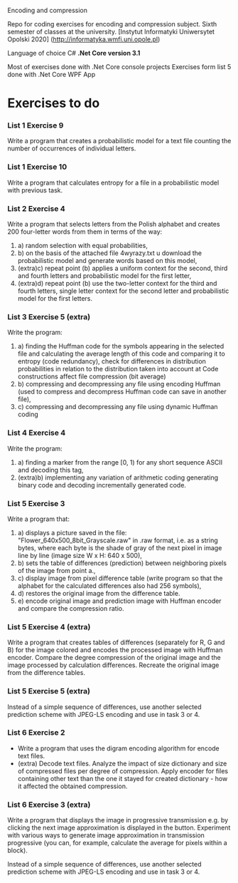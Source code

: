 Encoding and compression

Repo for coding exercises for encoding and compression subject. 
Sixth semester of classes at the university. 
[Instytut Informatyki Uniwersytet Opolski 2020] (http://informatyka.wmfi.uni.opole.pl)

Language of choice C#
**.Net Core version 3.1**

Most of exercises done with .Net Core console projects
Exercises form list 5 done with .Net Core WPF App



# Exercises to do 
### List 1 Exercise 9
Write a program that creates a probabilistic model for a text file counting
the number of occurrences of individual letters.

### List 1 Exercise 10
Write a program that calculates entropy for a file in a probabilistic model with
previous task.

### List 2 Exercise 4
Write a program that selects letters from the Polish alphabet and creates 200 four-letter words from them in terms of the way:
1. a) random selection with equal probabilities,
1. b) on the basis of the attached file 4wyrazy.txt u download the probabilistic model and
	generate words based on this model,
1. (extra)c) repeat point (b) applies a uniform context for the second, third and fourth
	letters and probabilistic model for the first letter,
1. (extra)d) repeat point (b) use the two-letter context for the third and fourth letters,
	single letter context for the second letter and probabilistic model for the first
	letters.

### List 3 Exercise 5 (extra)
Write the program:
1. a) finding the Huffman code for the symbols appearing in the selected file
	and calculating the average length of this code and comparing it to entropy
	(code redundancy), check for differences in distribution
	probabilities in relation to the distribution taken into account at
	Code constructions affect file compression (bit average)
1. b) compressing and decompressing any file using encoding
	Huffman (used to compress and decompress Huffman code can
	save in another file),
1. c) compressing and decompressing any file using dynamic
	Huffman coding

### List 4 Exercise 4
Write the program:
1. a) finding a marker from the range [0, 1) for any short sequence
	ASCII and decoding this tag,
1. (extra)b) implementing any variation of arithmetic coding
	generating binary code and decoding incrementally
	generated code.

### List 5 Exercise 3
Write a program that:
1. a) displays a picture saved in the file:
	"Flower_640x500_8bit_Grayscale.raw" in .raw format, i.e. as a string
	bytes, where each byte is the shade of gray of the next pixel in
	image line by line (image size W x H: 640 x 500),
1. b) sets the table of differences (prediction) between neighboring pixels of the image
	from point a.,
1. c) display image from pixel difference table (write program so that the alphabet for
	the calculated differences also had 256 symbols),
1. d) restores the original image from the difference table.
1. e) encode original image and prediction image with Huffman encoder and
	compare the compression ratio.

### List 5 Exercise 4 (extra)
Write a program that creates tables of differences (separately for R, G and B) for the image
colored and encodes the processed image with Huffman encoder. Compare the degree
compression of the original image and the image processed by calculation
differences. Recreate the original image from the difference tables.

### List 5 Exercise 5 (extra)
Instead of a simple sequence of differences, use another selected prediction scheme with
JPEG-LS encoding and use in task 3 or 4.

### List 6 Exercise 2
* Write a program that uses the digram encoding algorithm for
encode text files.
* (extra) Decode text files. Analyze the impact of size
dictionary and size of compressed files per degree of compression. Apply
encoder for files containing other text than the one it stayed for
created dictionary - how it affected the obtained compression.

### List 6 Exercise 3 (extra)
Write a program that displays the image in progressive transmission e.g. by clicking
the next image approximation is displayed in the button. Experiment with
various ways to generate image approximation in transmission
progressive (you can, for example, calculate the average for pixels within a block).

Instead of a simple sequence of differences, use another selected prediction scheme with
JPEG-LS encoding and use in task 3 or 4.